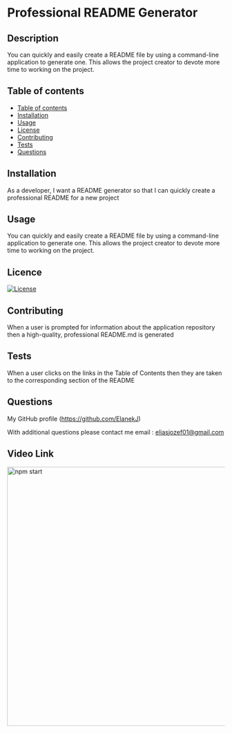 
# Professional README Generator

## Description
You can quickly and easily create a README file by using a command-line application to generate one. This allows the project creator to devote more time to working on the project.
  
## Table of contents
- [Table of contents](#Table-of-contents)
- [Installation](#installation)
- [Usage](#usage)
- [License](#licence)
- [Contributing](#contributing)
- [Tests](#tests)
- [Questions](#questions)


## Installation
As a developer, I want a README generator so that I can quickly create a professional README for a new project

## Usage
You can quickly and easily create a README file by using a command-line application to generate one. This allows the project creator to devote more time to working on the project.

## Licence
[![License](https://img.shields.io/badge/License-Boost_1.0-lightblue.svg)](https://www.boost.org/LICENSE_1_0.txt)

## Contributing
When a user is prompted for information about the application repository then a high-quality, professional README.md is generated

## Tests
When a user clicks on the links in the Table of Contents then they are taken to the corresponding section of the README

## Questions
My GitHub profile (https://github.com/ElanekJ)

With additional questions please contact me 
  email : eliasjozef01@gmail.com

## Video Link

<p>
<img src='https://drive.google.com/file/d/1KNtrUG-byUGn1EaLsO5QXKzLXEJ7EQ5K/view' width='600' alt='npm start'>
</p>


